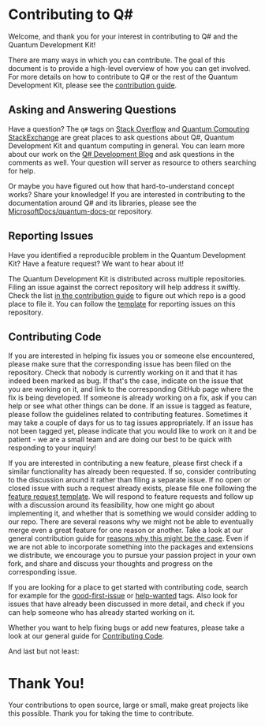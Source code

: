 # Contributing to Q#

Welcome, and thank you for your interest in contributing to Q# and the Quantum Development Kit!

There are many ways in which you can contribute. The goal of this document is to provide a high-level overview of how you can get involved. For more details on how to contribute to Q# or the rest of the Quantum Development Kit, please see the [contribution guide](https://docs.microsoft.com/quantum/contributing/).

## Asking and Answering Questions 

Have a question? The `q#` tags on [Stack Overflow](https://stackoverflow.com/questions/tagged/q%23) and [Quantum Computing StackExchange](https://quantumcomputing.stackexchange.com/questions/tagged/q%23) are great places to ask questions about Q#, Quantum Development Kit and quantum computing in general.
You can learn more about our work on the [Q# Development Blog](https://devblogs.microsoft.com/qsharp/) and ask questions in the comments as well.
Your question will server as resource to others searching for help. 

Or maybe you have figured out how that hard-to-understand concept works? Share your knowledge! 
If you are interested in contributing to the documentation around Q# and its libraries, please see the [MicrosoftDocs/quantum-docs-pr](https://github.com/MicrosoftDocs/quantum-docs-pr) repository.

## Reporting Issues

Have you identified a reproducible problem in the Quantum Development Kit?
Have a feature request?
We want to hear about it!

The Quantum Development Kit is distributed across multiple repositories. Filing an issue against the correct repository will help address it swiftly. Check the list [in the contribution guide](https://docs.microsoft.com/quantum/contributing/#where-do-contributions-go) to figure out which repo is a good place to file it.
You can follow the [template](https://github.com/microsoft/qsharp-compiler/issues/new?assignees=&labels=bug&template=bug_report.md&title=) for reporting issues on this repository. 

## Contributing Code

If you are interested in helping fix issues you or someone else encountered, 
please make sure that the corresponding issue has been filed on the repository. 
Check that nobody is currently working on it and that it has indeed been marked as bug. 
If that's the case, indicate on the issue that you are working on it, 
and link to the corresponding GitHub page where the fix is being developed. 
If someone is already working on a fix, ask if you can help or see what other things can be done.
If an issue is tagged as feature, please follow the guidelines related to contributing features. 
Sometimes it may take a couple of days for us to tag issues appropriately. 
If an issue has not been tagged yet, please indicate that you would like to work on it and be patient - 
we are a small team and are doing our best to be quick with responding to your inquiry!

If you are interested in contributing a new feature, 
please first check if a similar functionality has already been requested. 
If so, consider contributing to the discussion around it rather than filing a separate issue.
If no open or closed issue with such a request already exists, 
please file one following the [feature request template](https://github.com/microsoft/qsharp-compiler/issues/new?assignees=&labels=bug&template=bug_report.md&title=). 
We will respond to feature requests and follow up with a discussion around its feasibility, 
how one might go about implementing it, and whether that is something we would consider adding to our repo. 
There are several reasons why we might not be able to eventually merge even a great feature for one reason or another. 
Take a look at our general contribution guide for [reasons why this might be the case](https://docs.microsoft.com/quantum/contributing/code#when-well-reject-a-pull-request). 
Even if we are not able to incorporate something into the packages and extensions we distribute, 
we encourage you to pursue your passion project in your own fork, 
and share and discuss your thoughts and progress on the corresponding issue. 

If you are looking for a place to get started with contributing code, 
search for example for the [good-first-issue](https://github.com/microsoft/qsharp-compiler/labels/good%20first%20issue) or [help-wanted](https://github.com/microsoft/qsharp-compiler/labels/help%20wanted) tags. 
Also look for issues that have already been discussed in more detail, 
and check if you can help someone who has already started working on it. 

Whether you want to help fixing bugs or add new features, please take a look at our general guide for [Contributing Code](https://docs.microsoft.com/quantum/contributing/code).

And last but not least:

# Thank You!

Your contributions to open source, large or small, make great projects like this possible.
Thank you for taking the time to contribute.

